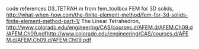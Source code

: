 ﻿code references
D3_TETRAH.m from fem_toolbox
FEM for 3D solids, http://what-when-how.com/the-finite-element-method/fem-for-3d-solids-finite-element-method-part-1/
The Linear Tetrahedron, http://www.colorado.edu/engineering/CAS/courses.d/AFEM.d/AFEM.Ch09.d/AFEM.Ch09.pdfhttp://www.colorado.edu/engineering/CAS/courses.d/AFEM.d/AFEM.Ch09.d/AFEM.Ch09.pdf
